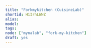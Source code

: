```yaml
---
title: "Forkmykitchen (CuisineLab)"
shortid: H1IrhLWNZ
alias:
model:
tags:
node: ["mynalab", "fork-my-kitchen"]
draft: yes
---
```

